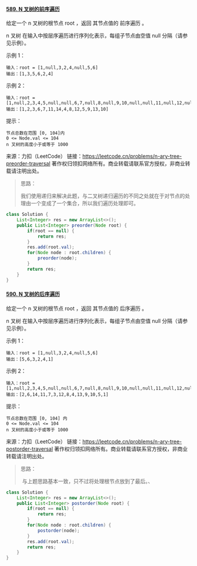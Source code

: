 #### [589. N 叉树的前序遍历](https://leetcode.cn/problems/n-ary-tree-preorder-traversal/)

给定一个 n 叉树的根节点  root ，返回 其节点值的 前序遍历 。

n 叉树 在输入中按层序遍历进行序列化表示，每组子节点由空值 null 分隔（请参见示例）。


示例 1：

```
输入：root = [1,null,3,2,4,null,5,6]
输出：[1,3,5,6,2,4]
```


示例 2：

```
输入：root = [1,null,2,3,4,5,null,null,6,7,null,8,null,9,10,null,null,11,null,12,null,13,null,null,14]
输出：[1,2,3,6,7,11,14,4,8,12,5,9,13,10]
```


提示：

```
节点总数在范围 [0, 104]内
0 <= Node.val <= 104
n 叉树的高度小于或等于 1000
```

来源：力扣（LeetCode）
链接：https://leetcode.cn/problems/n-ary-tree-preorder-traversal
著作权归领扣网络所有。商业转载请联系官方授权，非商业转载请注明出处。

> 思路：
>
> ​		我们使用递归来解决此题，与二叉树递归遍历的不同之处就在于对节点的处理由一个变成了一个集合，所以我们遍历处理即可。

```java
class Solution {
    List<Integer> res = new ArrayList<>();
    public List<Integer> preorder(Node root) {
        if(root == null) {
            return res;
        }
        res.add(root.val);
        for(Node node : root.children) {
            preorder(node);
        }
        return res;
    }
}
```

#### [590. N 叉树的后序遍历](https://leetcode.cn/problems/n-ary-tree-postorder-traversal/)

给定一个 n 叉树的根节点 root ，返回 其节点值的 后序遍历 。

n 叉树 在输入中按层序遍历进行序列化表示，每组子节点由空值 null 分隔（请参见示例）。

示例 1：

```
输入：root = [1,null,3,2,4,null,5,6]
输出：[5,6,3,2,4,1]
```


示例 2：

```
输入：root = [1,null,2,3,4,5,null,null,6,7,null,8,null,9,10,null,null,11,null,12,null,13,null,null,14]
输出：[2,6,14,11,7,3,12,8,4,13,9,10,5,1]
```


提示：

```
节点总数在范围 [0, 104] 内
0 <= Node.val <= 104
n 叉树的高度小于或等于 1000
```

来源：力扣（LeetCode）
链接：https://leetcode.cn/problems/n-ary-tree-postorder-traversal
著作权归领扣网络所有。商业转载请联系官方授权，非商业转载请注明出处。

> 思路：
>
> ​	与上题思路基本一致，只不过将处理根节点放到了最后。、

```java
class Solution {
    List<Integer> res = new ArrayList<>();
    public List<Integer> postorder(Node root) {
        if(root == null) {
            return res;
        }
        for(Node node : root.children) {
            postorder(node);
        }
        res.add(root.val);
        return res;
    }
}
```

